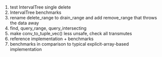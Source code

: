 
1. test IntervalTree single delete
1. IntervalTree benchmarks
1. rename delete_range to drain_range and add remove_range that throws the data away
1. find, query_range, query_intersecting
1. make conv_to_tuple_vec() less unsafe, check all transmutes
1. reference implementation + benchmarks
1. benchmarks in comparison to typical explicit-array-based implementation
